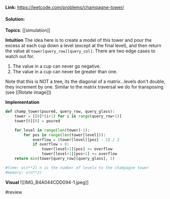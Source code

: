 
**Link:** https://leetcode.com/problems/champagne-tower/
#### Solution:

**Topics**: [[simulation]]

**Intuition**
The idea here is to create a model of this tower and pour the excess at each cup down a level (except at the final level), and then return the value at `tower[query_row][query_col]`. There are two edge cases to watch out for. 

1. The value in a cup can never go negative.
2. The value in a cup can never be greater than one.

Note that this is NOT a tree, its the diagonal of a matrix...levels don't double, they increment by one. Similar to the matrix traversal we do for transposing (see [[Rotate image]])

**Implementation**
```python
def champ_tower(poured, query_row, query_glass):
	tower = [[0]*(i+1) for i in range(query_row+1)]
	tower[0][0] = poured

	for level in range(len(tower)-1):
		for pos in range(len(tower[level])):
			overflow = (tower[level][pos] - 1) / 2 
			if overflow > 0:
				tower[level+1][pos] += overflow
				tower[level+1][pos+1] += overflow
	return min(tower[query_row][query_glass], 1)

#time: o(n**2) n is the number of levels to the champagne tower 
#memory: o(n**2)
```

**Visual** 
![[IMG_B4A044CDD094-1.jpeg]]

#review 


